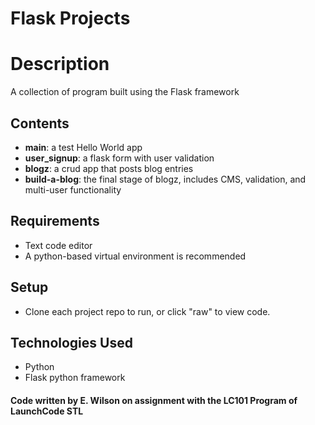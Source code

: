 # Flask Projects

# Description
A collection of program built using the Flask framework

## Contents
* **main**: a test Hello World app
* **user_signup**: a flask form with user validation
* **blogz**: a crud app that posts blog entries
* **build-a-blog**: the final stage of blogz, includes CMS, validation, and multi-user functionality

## Requirements
* Text code editor
* A python-based virtual environment is recommended

## Setup
* Clone each project repo to run, or click "raw" to view code.

## Technologies Used
* Python
* Flask python framework

#### Code written by E. Wilson on assignment with the LC101 Program of LaunchCode STL
